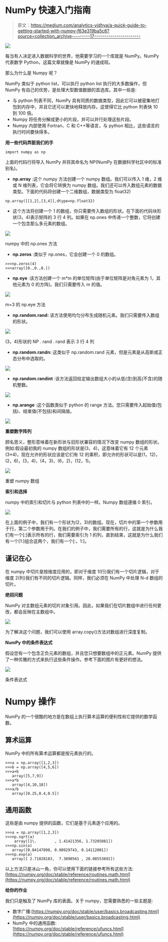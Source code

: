 # NumPy 快速入门指南

> 原文：<https://medium.com/analytics-vidhya/a-quick-guide-to-getting-started-with-numpy-f63e319ba5c6?source=collection_archive---------17----------------------->

![](img/a67c12b3015cb89cac85d4fa6362c680.png)

每当有人决定进入数据科学的世界，他需要学习的一个库就是 NumPy。NumPy 代表数字 Python，这篇文章就像是 NumPy 的速成班。

那么为什么是 Numpy 呢？

NumPy 类似于 python list，可以执行 python list 执行的大多数操作，但 NumPy 有自己的优势，是处理大型数值数据的首选库。其中一些是:

*   与 python 列表不同，NumPy 具有同质的数据类型，因此它可以被密集地打包到内存中，并且它还可以更快地释放内存。这使得它比 python 列表快 10 到 100 倍。
*   Numpy 将任务分解成更小的片段，并可以并行处理这些片段。
*   Numpy 内部使用 Fortran、C 和 C++等语言，与 python 相比，这些语言的执行时间要快得多。

**用一些代码弄脏我们的手**

```
import numpy as np
```

上面的代码行将导入 NumPy 并将其命名为 NP(NumPy 在数据科学社区中的标准别名)。

*   **np.array** :这个 numpy 方法创建一个 numpy 数组。我们可以传入 1 维，2 维或 N 维列表，它会将它转换为 numpy 数组。我们还可以传入数组元素的数据类型。下面的代码将创建一个二维数组，数据类型为 float32)

```
np.array([[1,2],[3,4]],dtype=np.float32)
```

*   这个方法将创建一个 1 的数组，你只需要传入数组的形状。在下面的代码块形状(3，4)表示矩阵的 3 行 4 列。如果在 np.ones 中传递一个整数，它将创建一个包含那么多元素的数组。

![](img/23ffe6f72f4be29c0417f2e1cfd96413.png)

numpy 中的 np.ones 方法

*   **np.zeros** :类似于 np.ones，它会创建一个 0 的数组。

```
>>>np.zeros(4)
>>>array([0.,0.,0.])
```

*   **np.eye** :该方法创建一个 m*m 的单位矩阵(由于单位矩阵是对角元素为 1，其他元素为 0 的方阵)。我们只需要传入 m 的值。

![](img/61c44ca6230de3285196d0788546011c.png)

m=3 的 np.eye 方法

*   **np.random.rand:** 该方法使用均匀分布生成随机元素。我们只需要传入数组的形状。

![](img/a8ea3f306764f49e92a14ace8f7d0891.png)

(3，4)形状的 NP . rand . rand 表示 3 行 4 列

*   **np.random.randn:** 这类似于 np.random.rand 元素，但是元素是从高斯或正态分布中选取的。

![](img/57b9e8ed95e35c0753572b6d76e15d1b.png)

*   **np.random.randint** :该方法返回给定输出数组大小的从低(含)到高(不含)的随机整数。

![](img/3ecaddd61b3a035f5beb912d6adc3327.png)

*   **np.arange** :这个函数类似于 python 的 range 方法。您只需要传入起始值(包括)、结束值(不包括)和间隔值。

![](img/b31fe17acaf5514057ba30e25aeb99ba.png)

**重塑数字阵列**

顾名思义，整形意味着在新形状与旧形状兼容的情况下改变 numpy 数组的形状。例如:假设最初我的 numpy 数组的形状是(3，4)，这意味着它有 12 个元素(3*4)，现在允许的形状应该是它们有 12 的乘积，即允许的形状可以是(1，12)，(2，6)，(3，4)，(4，3)，(6，2)，(12，1)。

![](img/84833bce638a795d6ccdb73741e0f172.png)

重塑 numpy 数组

**索引和选择**

numpy 中的索引和切片与 python 列表中的一样。Numpy 数组遵循 0 索引。

![](img/be966b01175e883d480d4d09a3c6643e.png)

在上面的例子中，我们有一个形状为(2，3)的数组。现在，切片中的第一个参数用于行，第二个参数用于列。在我们的例子中，我们需要所有的行，这就是为什么我们有一个[:]表示所有的行，我们需要索引为 1 的列，直到结束，这就是为什么我们有一个[1:]组合这两个，我们有一个[:，1:]。

## 谨记在心

在 numpy 中切片是按维度应用的，即对于维度 1(行)我们有一个切片逻辑，对于维度 2(列)我们有不同的切片逻辑。同样，我们必须在 NumPy 中处理 N-d 数组的切片。

**绝招问题**

NumPy 对主数组元素的切片对象引用。因此，如果我们在切片数组中进行任何更改，都会反映在主数组中。

![](img/599073c67aa067e9bb9ddec175737a91.png)

为了解决这个问题，我们可以使用 array.copy()方法对数组进行深度复制。

**NumPy 中的条件表达式**

假设您有一个包含正负元素的数组，并且您只想要数组中的正元素。NumPy 提供了一种优雅的方式来执行这些条件操作。参考下面的图片有更好的想法。

![](img/c6ef84e8733b5f4030644de330003708.png)

条件表达式

# **Numpy 操作**

NumPy 的一个很酷的地方是在数组上执行算术运算的便利性和它提供的数学函数。

## 算术运算

NumPy 中的所有算术运算都是按元素执行的。

```
>>>a = np.array([1,2,3])
>>>b = np.array([4,5,6])
>>>a+b
   array([5,7,9])
>>>a*b
   array([4,10,18])
>>>a/b
   array([0.25,0.4,0.5])
```

## 通用函数

这些是由 numpy 提供的函数，它们是基于元素逐个应用的。

```
>>>a = np.array([1,2,3])
>>>np.sqrt(a) 
    array([1\.        , 1.41421356, 1.73205081])
>>>np.sin(a)
   array([0.84147098, 0.90929743, 0.14112001])
>>>np.exp(a)
   array([ 2.71828183,  7.3890561 , 20.08553692])
```

以上方法只是冰山一角，你可以使用下面的链接参考所有这些方法:[https://numpy.org/doc/stable/reference/routines.math.html](https://numpy.org/doc/stable/reference/routines.math.html)

**给你的作业**

我们只是触及了 NumPy 库的表面。关于 numpy，您需要熟悉的一些主题是:

*   数字广播:[https://numpy.org/doc/stable/user/basics.broadcasting.html](https://numpy.org/doc/stable/user/basics.broadcasting.html)
*   NumPy 中的通用函数:[https://numpy.org/doc/stable/reference/ufuncs.html](https://numpy.org/doc/stable/reference/ufuncs.html)